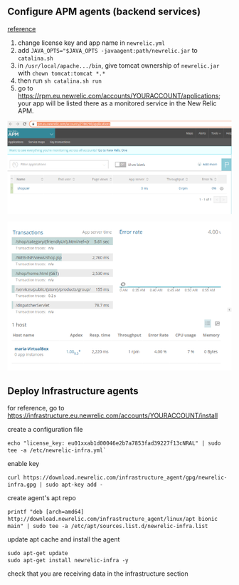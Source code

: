 ## Configure APM agents (backend services)
[reference](https://docs.newrelic.com/docs/agents/java-agent/additional-installation/install-new-relic-java-agent-docker#app-name)

1. change license key and app name in `newrelic.yml`
2. add `JAVA_OPTS="$JAVA_OPTS -javaagent:path/newrelic.jar` to `catalina.sh`
3. in `/usr/local/apache.../bin`, give tomcat ownership of `newrelic.jar` with `chown tomcat:tomcat *.*`
4. then run `sh catalina.sh run`
5. go to https://rpm.eu.newrelic.com/accounts/YOURACCOUNT/applications; your app will be listed there as a monitored service in the New Relic APM.

![your app listed](https://github.com/Maosso/nr/blob/master/APM%20app.png)

![server response times](https://github.com/Maosso/nr/blob/master/transactions_host.png)

## Deploy Infrastructure agents
for reference, go to https://infrastructure.eu.newrelic.com/accounts/YOURACCOUNT/install

create a configuration file
```
echo "license_key: eu01xxab1d00046e2b7a7853fad39227f13cNRAL" | sudo tee -a /etc/newrelic-infra.yml`
```
enable key
```
curl https://download.newrelic.com/infrastructure_agent/gpg/newrelic-infra.gpg | sudo apt-key add -
```
create agent's apt repo
```
printf "deb [arch=amd64] http://download.newrelic.com/infrastructure_agent/linux/apt bionic main" | sudo tee -a /etc/apt/sources.list.d/newrelic-infra.list
```
update apt cache and install the agent
```
sudo apt-get update
sudo apt-get install newrelic-infra -y
```

check that you are receiving data in the infrastructure section 
<!--stackedit_data:
eyJoaXN0b3J5IjpbLTE4MDgyMjE3NzQsMTY4NzIzOTAyMF19
-->